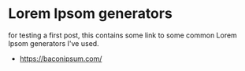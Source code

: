# Lorem Ipsom generators

for testing a first post, this contains some link to some common Lorem Ipsom generators I've used. 

* <https://baconipsum.com/>

